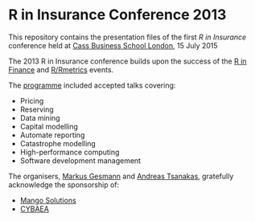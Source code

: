 R  in Insurance Conference 2013
========================================================


This repository contains the presentation files of the first *R in Insurance* conference held at [Cass Business School London](http://www.cass.city.ac.uk/news-and-events/conferences/r-in-insurance), 15 July 2015


The 2013 R in Insurance conference builds upon the success of the [R in Finance](http://www.rinfinance.com/) and [R/Rmetrics](https://www.rmetrics.org/) events.

The [programme](https://github.com/mages/R_in_Insurance_2013/blob/master/R_in_Insurance_Programme_and_Abstracts.pdf?raw=true) included accepted talks covering: 

* Pricing
* Reserving
* Data mining
* Capital modelling
* Automate reporting
* Catastrophe modelling
* High-performance computing
* Software development management

The organisers, [Markus Gesmann](http://lamages.blogspot.com/) and [Andreas Tsanakas](http://www.cass.city.ac.uk/experts/a.tsanakas), gratefully acknowledge the sponsorship of:

* [Mango Solutions](http://www.mango-solutions.com/)
* [CYBAEA](http://www.cybaea.net/)
